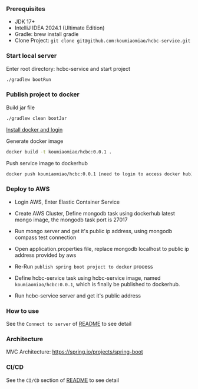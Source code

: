### Prerequisites

- JDK 17+ 
- IntelliJ IDEA 2024.1 (Ultimate Edition)
- Gradle: brew install gradle 
- Clone Project: `git clone git@github.com:koumiaomiao/hcbc-service.git`

### Start local server

Enter root directory: hcbc-service and start project

``````bash
./gradlew bootRun
``````

### Publish project to docker

Build jar file

``````bash
./gradlew clean bootJar
``````

[Install docker and login](https://formulae.brew.sh/formula/docker)

Generate docker image

``````bash
docker build -t koumiaomiao/hcbc:0.0.1 .
``````

Push service image to dockerhub

``````bash
docker push koumiaomiao/hcbc:0.0.1 [need to login to access docker hub]
``````

### Deploy to AWS

- Login AWS, Enter Elastic Container Service

- Create AWS Cluster, Define mongodb task using dockerhub latest mongo image, the mongodb task port is 27017
-  Run mongo server and get it's public ip address, using mongodb compass test connection
- Open application.properties file, replace mongodb localhost to public ip address provided by aws
- Re-Run `publish spring boot project to docker` process
- Define hcbc-service task using hcbc-service image, named `koumiaomiao/hcbc:0.0.1`, which is finally be published to dockerhub.
- Run hcbc-service server and get it's public address

### How to use 

See the `Connect to server` of [README](https://github.com/koumiaomiao/android-hcbc) to see detail


### Architecture

MVC Architecture: https://spring.io/projects/spring-boot

### CI/CD

See the `CI/CD` section of [README](https://github.com/koumiaomiao/android-hcbc) to see detail